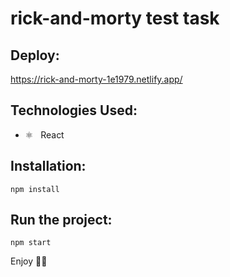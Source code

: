 # rick-and-morty test task

## Deploy: 

https://rick-and-morty-1e1979.netlify.app/

##  Technologies Used: 
 * ⚛️ &nbsp; React
 
## Installation:
 
 ```npm install```

## Run the project:
```npm start```
 
 
 Enjoy 👨‍💻